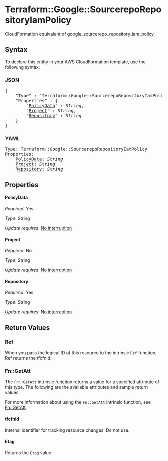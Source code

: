 # Terraform::Google::SourcerepoRepositoryIamPolicy

CloudFormation equivalent of google_sourcerepo_repository_iam_policy

## Syntax

To declare this entity in your AWS CloudFormation template, use the following syntax:

### JSON

<pre>
{
    "Type" : "Terraform::Google::SourcerepoRepositoryIamPolicy",
    "Properties" : {
        "<a href="#policydata" title="PolicyData">PolicyData</a>" : <i>String</i>,
        "<a href="#project" title="Project">Project</a>" : <i>String</i>,
        "<a href="#repository" title="Repository">Repository</a>" : <i>String</i>
    }
}
</pre>

### YAML

<pre>
Type: Terraform::Google::SourcerepoRepositoryIamPolicy
Properties:
    <a href="#policydata" title="PolicyData">PolicyData</a>: <i>String</i>
    <a href="#project" title="Project">Project</a>: <i>String</i>
    <a href="#repository" title="Repository">Repository</a>: <i>String</i>
</pre>

## Properties

#### PolicyData

_Required_: Yes

_Type_: String

_Update requires_: [No interruption](https://docs.aws.amazon.com/AWSCloudFormation/latest/UserGuide/using-cfn-updating-stacks-update-behaviors.html#update-no-interrupt)

#### Project

_Required_: No

_Type_: String

_Update requires_: [No interruption](https://docs.aws.amazon.com/AWSCloudFormation/latest/UserGuide/using-cfn-updating-stacks-update-behaviors.html#update-no-interrupt)

#### Repository

_Required_: Yes

_Type_: String

_Update requires_: [No interruption](https://docs.aws.amazon.com/AWSCloudFormation/latest/UserGuide/using-cfn-updating-stacks-update-behaviors.html#update-no-interrupt)

## Return Values

### Ref

When you pass the logical ID of this resource to the intrinsic `Ref` function, Ref returns the tfcfnid.

### Fn::GetAtt

The `Fn::GetAtt` intrinsic function returns a value for a specified attribute of this type. The following are the available attributes and sample return values.

For more information about using the `Fn::GetAtt` intrinsic function, see [Fn::GetAtt](https://docs.aws.amazon.com/AWSCloudFormation/latest/UserGuide/intrinsic-function-reference-getatt.html).

#### tfcfnid

Internal identifier for tracking resource changes. Do not use.

#### Etag

Returns the <code>Etag</code> value.

